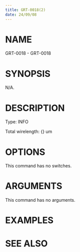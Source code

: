 ```yaml
---
title: GRT-0018(2)
date: 24/09/08
---
```


# NAME

GRT-0018 - GRT-0018

# SYNOPSIS

N/A.

# DESCRIPTION

Type: INFO

Total wirelength: {} um

# OPTIONS

This command has no switches.

# ARGUMENTS

This command has no arguments.

# EXAMPLES

# SEE ALSO
